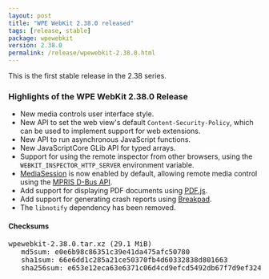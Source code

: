 ```yaml
---
layout: post
title: "WPE WebKit 2.38.0 released"
tags: [release, stable]
package: wpewebkit
version: 2.38.0
permalink: /release/wpewebkit-2.38.0.html
---
```


This is the first stable release in the 2.38 series.

### Highlights of the WPE WebKit 2.38.0 Release

- New media controls user interface style.
- New API to set the web view's default `Content-Security-Policy`, which can
  be used to implement support for web extensions.
- New API to run asynchronous JavaScript functions.
- New JavaScriptCore GLib API for typed arrays.
- Support for using the remote inspector from other browsers, using the
  `WEBKIT_INSPECTOR_HTTP_SERVER` environment variable.
- [MediaSession][mdn-mediasession] is now enabled by default, allowing remote
  media control using the [MPRIS D-Bus API][mpris-api].
- Add support for displaying PDF documents using [PDF.js][pdfjs].
- Add support for generating crash reports using [Breakpad][breakpad].
- The `libnotify` dependency has been removed.

[breakpad]: https://chromium.googlesource.com/breakpad/breakpad
[mdn-mediasession]: https://developer.mozilla.org/en-US/docs/Web/API/MediaSession
[mpris-api]: https://specifications.freedesktop.org/mpris-spec/latest/
[pdfjs]: https://mozilla.github.io/pdf.js/

#### Checksums

<pre>
wpewebkit-2.38.0.tar.xz (29.1 MiB)
   md5sum: e0e6b98c86351c39e41da475afc50780
   sha1sum: 66e6dd1c285a21ce50370fb4d60332838d801663
   sha256sum: e653e12eca63e6371c06d4cd9efcd5492db67f7d9ef324fd5d8668b1151e72b2
</pre>
